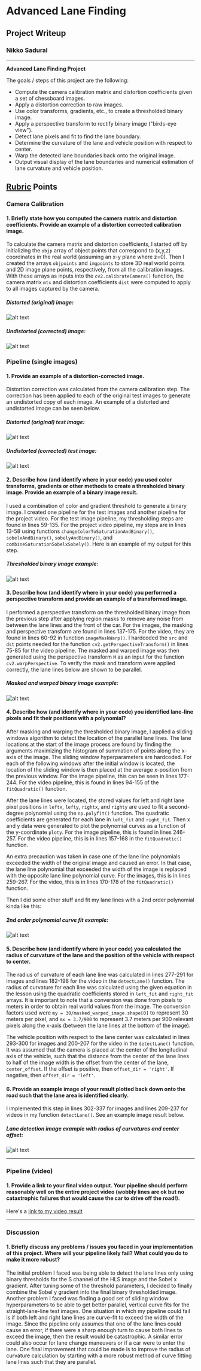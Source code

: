 # **Advanced Lane Finding**

## Project Writeup

### Nikko Sadural

---

**Advanced Lane Finding Project**

The goals / steps of this project are the following:

* Compute the camera calibration matrix and distortion coefficients given a set of chessboard images.
* Apply a distortion correction to raw images.
* Use color transforms, gradients, etc., to create a thresholded binary image.
* Apply a perspective transform to rectify binary image ("birds-eye view").
* Detect lane pixels and fit to find the lane boundary.
* Determine the curvature of the lane and vehicle position with respect to center.
* Warp the detected lane boundaries back onto the original image.
* Output visual display of the lane boundaries and numerical estimation of lane curvature and vehicle position.

[//]: # (Image References)

[image1]: ../CarND-Advanced-Lane-Lines/camera_cal/calibration2.jpg
[image2]: ../CarND-Advanced-Lane-Lines/output_images/_calibration2_undistorted.jpg
[image3]: ../CarND-Advanced-Lane-Lines/test_images/straight_lines2.jpg
[image4]: ../CarND-Advanced-Lane-Lines/output_images/_undist_3.jpg
[image5]: ../CarND-Advanced-Lane-Lines/output_images/_combined_binary255_3.jpg
[image6]: ../CarND-Advanced-Lane-Lines/output_images/_warp_binary255_3.jpg
[image7]: ../CarND-Advanced-Lane-Lines/output_images/_polyfit_7.jpg
[image8]: ../CarND-Advanced-Lane-Lines/output_images/_final_image_7.jpg
[video1]: ../CarND-Advanced-Lane-Lines/output_images/project_video_output.mp4

## [Rubric](https://review.udacity.com/#!/rubrics/571/view) Points

### Camera Calibration

#### 1. Briefly state how you computed the camera matrix and distortion coefficients. Provide an example of a distortion corrected calibration image.

To calculate the camera matrix and distortion coefficients, I started off by initializing the `objp` array of object points that correspond to (x,y,z) coordinates in the real world (assuming an x-y plane where z=0). Then I created the arrays `objpoints` and `imgpoints` to store 3D real world points and 2D image plane points, respectively, from all the calibration images. With these arrays as inputs into the `cv2.calibrateCamera()` function, the camera matrix `mtx` and distortion coefficients `dist` were computed to apply to all images captured by the camera.

##### Distorted (original) image:
![alt text][image1]

##### Undistorted (corrected) image:
![alt text][image2]

### Pipeline (single images)

#### 1. Provide an example of a distortion-corrected image.

Distortion correction was calculated from the camera calibration step. The correction has been applied to each of the original test images to generate an undistorted copy of each image. An example of a distorted and undistorted image can be seen below.

##### Distorted (original) test image:
![alt text][image3]

##### Undistorted (corrected) test image:
![alt text][image4]

#### 2. Describe how (and identify where in your code) you used color transforms, gradients or other methods to create a thresholded binary image.  Provide an example of a binary image result.

I used a combination of color and gradient threshold to generate a binary image. I created one pipeline for the test images and another pipeline for the project video. For the test image pipeline, my thresholding steps are found in lines 59-135. For the project video pipeline, my steps are in lines 13-58 using functions `changeColorToSaturationAndBinary()`, `sobelxAndBinary()`, `sobelyAndBinary()`, and `combineSaturationSobelxSobely()`. Here is an example of my output for this step.

##### Thresholded binary image example:
![alt text][image5]

#### 3. Describe how (and identify where in your code) you performed a perspective transform and provide an example of a transformed image.

I performed a perspective transform on the thresholded binary image from the previous step after applying region masks to remove any noise from between the lane lines and the front of the car. For the images, the masking and perspective transform are found in lines 137-175. For the video, they are found in lines 60-92 in function `imageMaskWarp()`. I hardcoded the `src` and `dst` points needed for the function `cv2.getPerspectiveTransform()` in lines 75-85 for the video pipeline. The masked and warped image was then generated using the perspective transform `M` as an input for the function `cv2.warpPerspective`. To verify the mask and transform were applied correctly, the lane lines below are shown to be parallel.

##### Masked and warped binary image example:
![alt text][image6]

#### 4. Describe how (and identify where in your code) you identified lane-line pixels and fit their positions with a polynomial?

After masking and warping the thresholded binary image, I applied a sliding windows algorithm to detect the location of the parallel lane lines. The lane locations at the start of the image process are found by finding the arguments maximizing the histogram of summation of points along the x-axis of the image. The sliding window hyperparameters are hardcoded. For each of the following windows after the initial window is located, the location of the sliding window is then placed at the average x-position from the previous window. For the image pipeline, this can be seen in lines 177-244. For the video pipeline, this is found in lines 94-155 of the `fitQuadratic()` function.

After the lane lines were located, the stored values for left and right lane pixel positions in `leftx`, `lefty`, `rightx`, and `righty` are used to fit a second-degree polynomial using the `np.polyfit()` function. The quadratic coefficients are generated for each lane in `left_fit` and `right_fit`. Then x and y data were generated to plot the polynomial curves as a function of the y-coordinate `ploty`. For the image pipeline, this is found in lines 246-257. For the video pipeline, this is in lines 157-168 in the `fitQuadratic()` function.

An extra precaution was taken in case one of the lane line polynomials exceeded the width of the original image and caused an error. In that case, the lane line polynomial that exceeded the width of the image is replaced with the opposite lane line polynomial curve. For the images, this is in lines 259-267. For the video, this is in lines 170-178 of the `fitQuadratic()` function.

Then I did some other stuff and fit my lane lines with a 2nd order polynomial kinda like this:

##### 2nd order polynomial curve fit example:
![alt text][image7]

#### 5. Describe how (and identify where in your code) you calculated the radius of curvature of the lane and the position of the vehicle with respect to center.

The radius of curvature of each lane line was calculated in lines 277-291 for images and lines 182-198 for the video in the `detectLane()` function. The radius of curvature for each line was calculated using the given equation in the lesson using the quadratic coefficients stored in `left_fit` and `right_fit` arrays. It is important to note that a conversion was done from pixels to meters in order to obtain real world values from the image. The conversion factors used were `my = 30/masked_warped_image.shape[0]` to represent 30 meters per pixel, and `mx = 3.7/900` to represent 3.7 meters per 900 relevant pixels along the x-axis (between the lane lines at the bottom of the image).

The vehicle position with respect to the lane center was calculated in lines 293-300 for images and 200-207 for the video in the `detectLane()` function. It was assumed that the camera is placed at the center of the longitudinal axis of the vehicle, such that the distance from the center of the lane lines to half of the image width is the offset from the center of the lane, `center_offset`. If the offset is positive, then `offset_dir = 'right'`. If negative, then `offset_dir = 'left'`.

#### 6. Provide an example image of your result plotted back down onto the road such that the lane area is identified clearly.

I implemented this step in lines 302-337 for images and lines 209-237 for videos in my function `detectLane()`. See an example image result below.

##### Lane detection image example with radius of curvatures and center offset:
![alt text][image8]

---

### Pipeline (video)

#### 1. Provide a link to your final video output.  Your pipeline should perform reasonably well on the entire project video (wobbly lines are ok but no catastrophic failures that would cause the car to drive off the road!).

Here's a [link to my video result](../CarND-Advanced-Lane-Lines/output_images/project_video_output.mp4)

---

### Discussion

#### 1. Briefly discuss any problems / issues you faced in your implementation of this project.  Where will your pipeline likely fail?  What could you do to make it more robust?

The initial problem I faced was being able to detect the lane lines only using binary thresholds for the S channel of the HLS image and the Sobel x gradient. After tuning some of the threshold parameters, I decided to finally combine the Sobel y gradient into the final binary thresholded image. Another problem I faced was finding a good set of sliding window hyperparameters to be able to get better parallel, vertical curve fits for the straight-lane-line test images. One situation in which my pipeline could fail is if both left and right lane lines are curve-fit to exceed the width of the image. Since the pipeline only assumes that one of the lane lines could cause an error, if there were a sharp enough turn to cause both lines to exceed the image, then the result would be catastrophic. A similar error could also occur for lane change maneuvers or if a car were to enter the lane. One final improvement that could be made is to improve the radius of curvature calculation by starting with a more robust method of curve fitting lane lines such that they are parallel.
